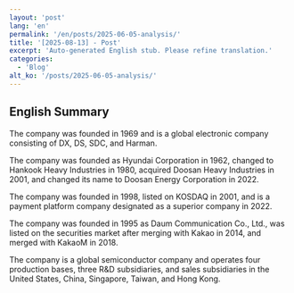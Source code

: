 ```yaml
---
layout: 'post'
lang: 'en'
permalink: '/en/posts/2025-06-05-analysis/'
title: '[2025-08-13] - Post'
excerpt: 'Auto-generated English stub. Please refine translation.'
categories:
  - 'Blog'
alt_ko: '/posts/2025-06-05-analysis/'
---
```


## English Summary


The company was founded in 1969 and is a global electronic company consisting of DX, DS, SDC, and Harman.</p>


The company was founded as Hyundai Corporation in 1962, changed to Hankook Heavy Industries in 1980, acquired Doosan Heavy Industries in 2001, and changed its name to Doosan Energy Corporation in 2022.</p>


The company was founded in 1998, listed on KOSDAQ in 2001, and is a payment platform company designated as a superior company in 2022.</p>


The company was founded in 1995 as Daum Communication Co., Ltd., was listed on the securities market after merging with Kakao in 2014, and merged with KakaoM in 2018.</p>


The company is a global semiconductor company and operates four production bases, three R&D subsidiaries, and sales subsidiaries in the United States, China, Singapore, Taiwan, and Hong Kong.</p>
